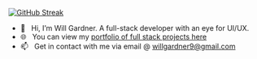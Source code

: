 [![GitHub Streak](http://github-readme-streak-stats.herokuapp.com?user=willgardner9&hide_border=true)](https://git.io/streak-stats)

- 👋 &nbsp; Hi, I’m Will Gardner. A full-stack developer with an eye for UI/UX.
- 🌐 &nbsp; You can view my [portfolio of full stack projects here](https://www.willgardner.me/)
- 📫 &nbsp; Get in contact with me via email @ willgardner9@gmail.com

<!---
willgardner9/willgardner9 is a ✨ special ✨ repository because its `README.md` (this file) appears on your GitHub profile.
You can click the Preview link to take a look at your changes.
--->
